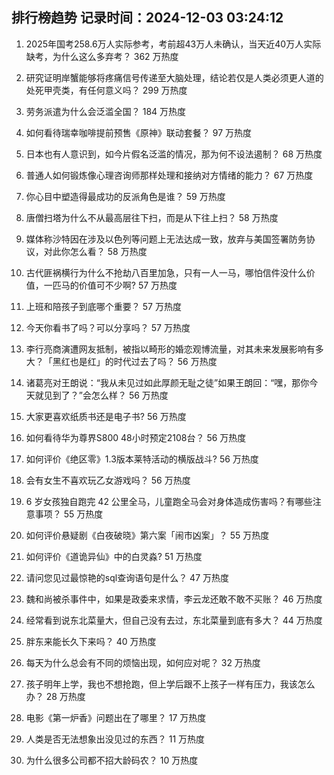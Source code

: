 
## 排行榜趋势 记录时间：2024-12-03 03:24:12
  
  1. 2025年国考258.6万人实际参考，考前超43万人未确认，当天近40万人实际缺考，为什么这么多弃考？ 362 万热度
    
  2. 研究证明岸蟹能够将疼痛信号传递至大脑处理，结论若仅是人类必须更人道的处死甲壳类，有任何意义吗？ 299 万热度
    
  3. 劳务派遣为什么会泛滥全国？ 184 万热度
    
  4. 如何看待瑞幸咖啡提前预售《原神》联动套餐？ 97 万热度
    
  5. 日本也有人意识到，如今片假名泛滥的情况，那为何不设法遏制？ 68 万热度
    
  6. 普通人如何锻炼像心理咨询师那样处理和接纳对方情绪的能力？ 67 万热度
    
  7. 你心目中塑造得最成功的反派角色是谁？ 59 万热度
    
  8. 唐僧扫塔为什么不从最高层往下扫，而是从下往上扫？ 58 万热度
    
  9. 媒体称沙特因在涉及以色列等问题上无法达成一致，放弃与美国签署防务协议，对此你怎么看？ 58 万热度
    
  10. 古代匪祸横行为什么不抢劫八百里加急，只有一人一马，哪怕信件没什么价值，一匹马的价值可不少啊? 57 万热度
    
  11. 上班和陪孩子到底哪个重要？ 57 万热度
    
  12. 今天你看书了吗？可以分享吗？ 57 万热度
    
  13. 李行亮商演遭网友抵制，被指以畸形的婚恋观博流量，对其未来发展影响有多大？「黑红也是红」的时代过去了吗？ 56 万热度
    
  14. 诸葛亮对王朗说：“我从未见过如此厚颜无耻之徒”如果王朗回：“嘿，那你今天就见到了？”会怎么样？ 56 万热度
    
  15. 大家更喜欢纸质书还是电子书? 56 万热度
    
  16. 如何看待华为尊界S800 48小时预定2108台？ 56 万热度
    
  17. 如何评价《绝区零》1.3版本莱特活动的横版战斗? 56 万热度
    
  18. 会有女生不喜欢玩乙女游戏吗？ 56 万热度
    
  19. 6 岁女孩独自跑完 42 公里全马，儿童跑全马会对身体造成伤害吗？有哪些注意事项？ 55 万热度
    
  20. 如何评价悬疑剧《白夜破晓》第六案「闹市凶案」？ 55 万热度
    
  21. 如何评价《道诡异仙》中的白灵淼? 51 万热度
    
  22. 请问您见过最惊艳的sql查询语句是什么？ 47 万热度
    
  23. 魏和尚被杀事件中，如果是政委来求情，李云龙还敢不敢不买账？ 46 万热度
    
  24. 经常看到说东北菜量大，但自己没有去过，东北菜量到底有多大？ 44 万热度
    
  25. 胖东来能长久下来吗？ 40 万热度
    
  26. 每天为什么总会有不同的烦恼出现，如何应对呢？ 32 万热度
    
  27. 孩子明年上学，我也不想抢跑，但上学后跟不上孩子一样有压力，我该怎么办？ 28 万热度
    
  28. 电影《第一炉香》问题出在了哪里？ 17 万热度
    
  29. 人类是否无法想象出没见过的东西？ 11 万热度
    
  30. 为什么很多公司都不招大龄码农？ 10 万热度
    